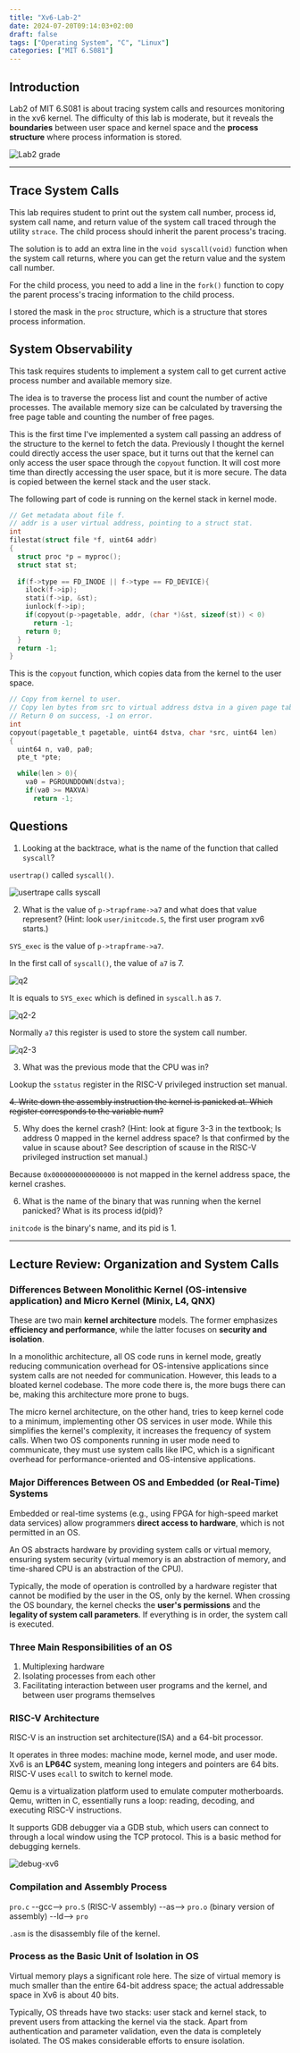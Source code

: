 ```yaml
---
title: "Xv6-Lab-2"
date: 2024-07-20T09:14:03+02:00
draft: false
tags: ["Operating System", "C", "Linux"]
categories: ["MIT 6.S081"]
---
```


## Introduction

Lab2 of MIT 6.S081 is about tracing system calls and resources monitoring in the xv6 kernel. The difficulty of this lab is moderate, but it reveals the **boundaries** between user space and kernel space and the **process structure** where process information is stored.

![Lab2 grade](/xv6-2.png)

---

## Trace System Calls

This lab requires student to print out the system call number, process id, system call name, and return value of the system call traced through the utility `strace`. The child process should inherit the parent process's tracing.

The solution is to add an extra line in the `void syscall(void)` function when the system call returns, where you can get the return value and the system call number.

For the child process, you need to add a line in the `fork()` function to copy the parent process's tracing information to the child process.

I stored the mask in the `proc` structure, which is a structure that stores process information.

## System Observability

This task requires students to implement a system call to get current active process number and available memory size.

The idea is to traverse the process list and count the number of active processes. The available memory size can be calculated by traversing the free page table and counting the number of free pages.

This is the first time I've implemented a system call passing an address of the structure to the kernel to fetch the data. Previously I thought the kernel could directly access the user space, but it turns out that the kernel can only access the user space through the `copyout` function. It will cost more time than directly accessing the user space, but it is more secure. The data is copied between the kernel stack and the user stack.

The following part of code is running on the kernel stack in kernel mode.

```c
// Get metadata about file f.
// addr is a user virtual address, pointing to a struct stat.
int
filestat(struct file *f, uint64 addr)
{
  struct proc *p = myproc();
  struct stat st;
  
  if(f->type == FD_INODE || f->type == FD_DEVICE){
    ilock(f->ip);
    stati(f->ip, &st);
    iunlock(f->ip);
    if(copyout(p->pagetable, addr, (char *)&st, sizeof(st)) < 0)
      return -1;
    return 0;
  }
  return -1;
}
```

This is the `copyout` function, which copies data from the kernel to the user space.

```c
// Copy from kernel to user.
// Copy len bytes from src to virtual address dstva in a given page table.
// Return 0 on success, -1 on error.
int
copyout(pagetable_t pagetable, uint64 dstva, char *src, uint64 len)
{
  uint64 n, va0, pa0;
  pte_t *pte;

  while(len > 0){
    va0 = PGROUNDDOWN(dstva);
    if(va0 >= MAXVA)
      return -1;
```

## Questions

1. Looking at the backtrace, what is the name of the function that called `syscall`?  

`usertrap()` called `syscall()`.  

![usertrape calls syscall](/xv6-2-q-1.png)  

2. What is the value of `p->trapframe->a7` and what does that value represent? (Hint: look `user/initcode.S`, the first user program xv6 starts.)

`SYS_exec` is the value of `p->trapframe->a7`.

In the first call of `syscall()`, the value of `a7` is 7.

![q2](/xv6-2-q-2-1.png)

It is equals to `SYS_exec` which is defined in `syscall.h` as `7`.

![q2-2](/xv6-2-q-2-2.png)

Normally `a7` this register is used to store the system call number.

![q2-3](/xv6-2-q-2-3.png)

3. What was the previous mode that the CPU was in?  

Lookup the `sstatus` register in the RISC-V privileged instruction set manual.  

~~4. Write down the assembly instruction the kernel is panicked at. Which register corresponds to the variable num?~~

5. Why does the kernel crash? (Hint: look at figure 3-3 in the textbook; Is address 0 mapped in the kernel address space? Is that confirmed by the value in scause about? See description of scause in the RISC-V privileged instruction set manual.)  

Because `0x0000000000000000` is not mapped in the kernel address space, the kernel crashes.  

6. What is the name of the binary that was running when the kernel panicked? What is its process id(pid)?  

`initcode` is the binary's name, and its pid is 1.

---

## Lecture Review: Organization and System Calls

### Differences Between Monolithic Kernel (OS-intensive application) and Micro Kernel (Minix, L4, QNX)

These are two main **kernel architecture** models. The former emphasizes **efficiency and performance**, while the latter focuses on **security and isolation**. 

In a monolithic architecture, all OS code runs in kernel mode, greatly reducing communication overhead for OS-intensive applications since system calls are not needed for communication. However, this leads to a bloated kernel codebase. The more code there is, the more bugs there can be, making this architecture more prone to bugs. 

The micro kernel architecture, on the other hand, tries to keep kernel code to a minimum, implementing other OS services in user mode. While this simplifies the kernel's complexity, it increases the frequency of system calls. When two OS components running in user mode need to communicate, they must use system calls like IPC, which is a significant overhead for performance-oriented and OS-intensive applications.

<!-- ![Micro Kernel Arch](/xv6-2-micro-kernel-arch.png) -->

### Major Differences Between OS and Embedded (or Real-Time) Systems

Embedded or real-time systems (e.g., using FPGA for high-speed market data services) allow programmers **direct access to hardware**, which is not permitted in an OS. 

An OS abstracts hardware by providing system calls or virtual memory, ensuring system security (virtual memory is an abstraction of memory, and time-shared CPU is an abstraction of the CPU). 

Typically, the mode of operation is controlled by a hardware register that cannot be modified by the user in the OS, only by the kernel. When crossing the OS boundary, the kernel checks the **user's permissions** and the **legality of system call parameters**. If everything is in order, the system call is executed.

### Three Main Responsibilities of an OS

1. Multiplexing hardware
2. Isolating processes from each other
3. Facilitating interaction between user programs and the kernel, and between user programs themselves

### RISC-V Architecture

RISC-V is an instruction set architecture(ISA) and a 64-bit processor.

It operates in three modes: machine mode, kernel mode, and user mode. Xv6 is an **LP64C** system, meaning long integers and pointers are 64 bits. RISC-V uses `ecall` to switch to kernel mode.

Qemu is a virtualization platform used to emulate computer motherboards. Qemu, written in C, essentially runs a loop: reading, decoding, and executing RISC-V instructions. 

<!-- ![computer's board](/xv6-2-qemu-arch.png) -->

It supports GDB debugger via a GDB stub, which users can connect to through a local window using the TCP protocol. This is a basic method for debugging kernels.

![debug-xv6](/xv6-2-debug-kernel.png)

### Compilation and Assembly Process

`pro.c` --gcc--> `pro.S` (RISC-V assembly) --as--> `pro.o` (binary version of assembly) --ld--> `pro`

`.asm` is the disassembly file of the kernel.

### Process as the Basic Unit of Isolation in OS

Virtual memory plays a significant role here. The size of virtual memory is much smaller than the entire 64-bit address space; the actual addressable space in Xv6 is about 40 bits.

Typically, OS threads have two stacks: user stack and kernel stack, to prevent users from attacking the kernel via the stack. Apart from authentication and parameter validation, even the data is completely isolated. The OS makes considerable efforts to ensure isolation.
